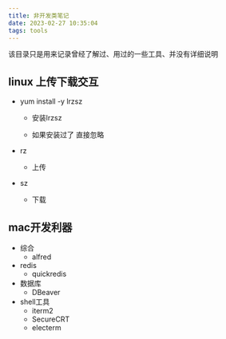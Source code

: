 ```yaml
---
title: 非开发类笔记
date: 2023-02-27 10:35:04
tags: tools
---
```

该目录只是用来记录曾经了解过、用过的一些工具、并没有详细说明
## linux 上传下载交互

* yum install -y lrzsz 
  
  * 安装lrzsz
  
  * 如果安装过了 直接忽略
- rz 
  
  - 上传

- sz 
  
  - 下载
## mac开发利器
* 综合
	* alfred
* redis
	* quickredis
* 数据库
	* DBeaver
* shell工具 
	- iterm2
	- SecureCRT
	- electerm  